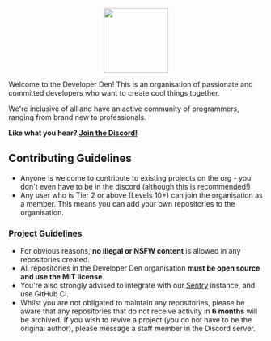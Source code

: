 <p align="center">
  <img src="https://i.imgur.com/QAJotaz.png" width="128px"/>
</p>

Welcome to the Developer Den! 
This is an organisation of passionate and committed developers who want to create cool things together. 

We're inclusive of all and have an active community of programmers, ranging from brand new to professionals.

**Like what you hear? [Join the Discord!](https://developerden.net/discord)**



## Contributing Guidelines

* Anyone is welcome to contribute to existing projects on the org - you don't even have to be in the discord (although this is recommended!)
* Any user who is Tier 2 or above (Levels 10+) can join the organisation as a member. This means you can add your own repositories to the organisation.



### Project Guidelines
* For obvious reasons, **no illegal or NSFW content** is allowed in any repositories created.
* All repositories in the Developer Den organisation **must be open source and use the MIT license**.
* You're also strongly advised to integrate with our [Sentry](https://sentry.developerden.net) instance, and use GitHub CI. 
* Whilst you are not obligated to maintain any repositories, please be aware that any repositories that do not receive activity in **6 months** will be archived. If you wish to revive a project (you do not have to be the original author), please message a staff member in the Discord server.
